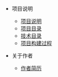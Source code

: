* 项目说明

	* [项目说明](README.md)
	* [项目目录](项目笔记/项目目录.md)
	* [技术目录](项目笔记/技术目录.md)
	* [项目构建过程](项目笔记/项目构建过程.md)
* 关于作者

	* [作者简历](项目笔记/关于作者/我的简历.md)
